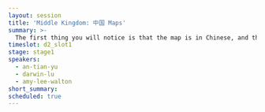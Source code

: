 ```yaml
---
layout: session
title: 'Middle Kingdom: 中国 Maps'
summary: >-
  The first thing you will notice is that the map is in Chinese, and then you will see a much larger South China Sea. What at first glance looks like just another map of China is layered in rich cartography and government approvals. Our China infrastructure is specifically designed to speed up Chinese mobile maps. The result is our maps are more than 10 times faster than other map providers, whether you are roaming on your international data plan or on wifi.
timeslot: d2_slot1
stage: stage1
speakers:
  - an-tian-yu
  - darwin-lu
  - amy-lee-walton
short_summary:
scheduled: true
---
```


